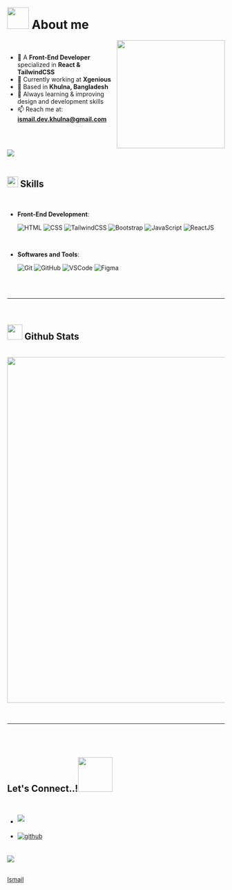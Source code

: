 

# <picture><img src="https://media.giphy.com/media/WUlplcMpOCEmTGBtBW/giphy.gif" width="50px"></picture> **About me**

<picture>
  <img align="right" src="https://github.com/ahmad-cit22/ahmad-cit22/raw/main/assets/mdImages/Right_Side.gif" width="250px">
</picture>

<br>

- 🎨 A **Front-End Developer** specialized in **React & TailwindCSS**  
- 💼 Currently working at **Xgenious**  
- 📍 Based in **Khulna, Bangladesh**  
- 🌱 Always learning & improving design and development skills  
- 📫 Reach me at: **ismail.dev.khulna@gmail.com**

<br><br>

<img src="https://user-images.githubusercontent.com/73097560/115834477-dbab4500-a447-11eb-908a-139a6edaec5c.gif"><br><br>

## <img src="https://media2.giphy.com/media/QssGEmpkyEOhBCb7e1/giphy.gif?cid=ecf05e47a0n3gi1bfqntqmob8g9aid1oyj2wr3ds3mg700bl&rid=giphy.gif" width="25"><b> Skills</b>

<br>

<p align="center">
    
- **Front-End Development**:

  ![HTML](https://img.shields.io/badge/HTML5%20-%23E34F26.svg?style=for-the-badge&logo=html5&logoColor=white)
  ![CSS](https://img.shields.io/badge/CSS%20-%231572B6.svg?style=for-the-badge&logo=css3&logoColor=white)
  ![TailwindCSS](https://img.shields.io/badge/TailwindCSS%20-%2314354C.svg?style=for-the-badge&logo=tailwindcss&logoColor=white)
  ![Bootstrap](https://img.shields.io/badge/Bootstrap%20-%2314354C.svg?style=for-the-badge&logo=Bootstrap&logoColor=white)
  ![JavaScript](https://img.shields.io/badge/JavaScript%20-%23F7DF1E.svg?style=for-the-badge&logo=javascript&logoColor=black)
  ![ReactJS](https://img.shields.io/badge/ReactJS%20-%2314354C.svg?style=for-the-badge&logo=react&logoColor=white)

<br>

- **Softwares and Tools**:

  ![Git](https://img.shields.io/badge/git-%23F05033.svg?style=for-the-badge&logo=git&logoColor=white)
  ![GitHub](https://img.shields.io/badge/github-%23121011.svg?style=for-the-badge&logo=github&logoColor=white)
  ![VSCode](https://img.shields.io/badge/VSCode%20-%23007ACC.svg?style=for-the-badge&logo=visual-studio-code&logoColor=white)
  ![Figma](https://img.shields.io/badge/Figma%20-%23F24E1E.svg?style=for-the-badge&logo=figma&logoColor=white)

</p>

<br>
<br>

---

<br>

## <img src="https://media.giphy.com/media/iY8CRBdQXODJSCERIr/giphy.gif" width="35"><b> Github Stats </b>

<br>

<div align="center">
<a href="https://github.com/mrismaildev">
	<img src="https://github-profile-summary-cards.vercel.app/api/cards/profile-details?username=mrismaildev&theme=algolia" width="800"/>
</a>
</div>

<br>
<br>

---

<br>
<br>

## <b> Let's Connect..!</b><img src="https://github.com/ahmad-cit22/ahmad-cit22/raw/main/assets/mdImages/handshake.gif" width="80">

<br>
<div align='left'>

<ul>

<li>
<a href="mailto:ismail.dev.khulna@gmail.com" target="_blank">
<img src="https://img.shields.io/badge/gmail:  ismail.dev.khulna-%23EA4335.svg?style=for-the-badge&logo=gmail&logoColor=white" t=mail style="margin-bottom: 5px;" />
</a>
</li>

<br>

<li>
<a href="https://github.com/mrismaildev" target="_blank">
<img src="https://img.shields.io/badge/github:  mrismaildev-%23121011.svg?style=for-the-badge&logo=github&logoColor=white" alt=github style="margin-bottom: 5px;"/>
</a>
</li>
	
</ul>
</div>

<br>
<img src="https://user-images.githubusercontent.com/73097560/115834477-dbab4500-a447-11eb-908a-139a6edaec5c.gif">
<br>
<br>

[Ismail](https://github.com/mrismaildev)

